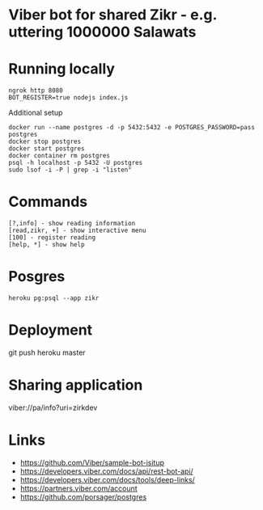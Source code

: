 # Viber bot for shared Zikr - e.g. uttering 1000000 Salawats

# Running locally
```
ngrok http 8080
BOT_REGISTER=true nodejs index.js
```

Additional setup
```
docker run --name postgres -d -p 5432:5432 -e POSTGRES_PASSWORD=pass postgres
docker stop postgres
docker start postgres
docker container rm postgres
psql -h localhost -p 5432 -U postgres
sudo lsof -i -P | grep -i "listen"
```

# Commands
```
[?,info] - show reading information
[read,zikr, +] - show interactive menu
[100] - register reading
[help, *] - show help

```

# Posgres

```
heroku pg:psql --app zikr
```

# Deployment
git push heroku master

# Sharing application
viber://pa/info?uri=zirkdev

# Links
- https://github.com/Viber/sample-bot-isitup
- https://developers.viber.com/docs/api/rest-bot-api/
- https://developers.viber.com/docs/tools/deep-links/
- https://partners.viber.com/account
- https://github.com/porsager/postgres

